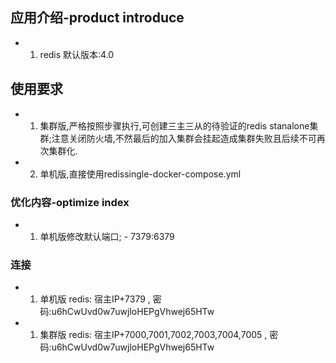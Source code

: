 ## 应用介绍-product introduce
- 1. redis  默认版本:4.0


## 使用要求
- 1. 集群版,严格按照步骤执行,可创建三主三从的待验证的redis stanalone集群;注意关闭防火墙,不然最后的加入集群会挂起造成集群失败且后续不可再次集群化.
- 2. 单机版,直接使用redissingle-docker-compose.yml

### 优化内容-optimize index
- 1. 单机版修改默认端口;  - 7379:6379

### 连接
- 1. 单机版 redis:  宿主IP+7379 ,  密码:u6hCwUvd0w7uwjloHEPgVhwej65HTw
- 1. 集群版 redis:  宿主IP+7000,7001,7002,7003,7004,7005 ,  密码:u6hCwUvd0w7uwjloHEPgVhwej65HTw
